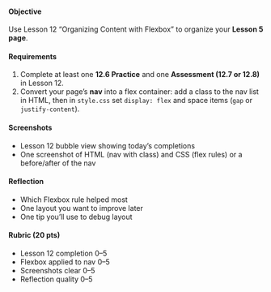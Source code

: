 #### Objective

Use Lesson 12 “Organizing Content with Flexbox” to organize your **Lesson 5 page**.

#### Requirements

1. Complete at least one **12.6 Practice** and one **Assessment (12.7 or 12.8)** in Lesson 12.
2. Convert your page’s **nav** into a flex container: add a class to the nav list in HTML, then in `style.css` set `display: flex` and space items (`gap` or `justify-content`).

#### Screenshots

- Lesson 12 bubble view showing today’s completions
- One screenshot of HTML (nav with class) and CSS (flex rules) or a before/after of the nav

#### Reflection

- Which Flexbox rule helped most
- One layout you want to improve later
- One tip you’ll use to debug layout

#### Rubric (20 pts)

- Lesson 12 completion 0–5
- Flexbox applied to nav 0–5
- Screenshots clear 0–5
- Reflection quality 0–5
